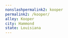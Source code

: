 ```yaml
---
﻿nonslashpermalink2: kooper
permalink2: /kooper/
alley: Kooper
city: Hammond
state: Louisiana
---
```


